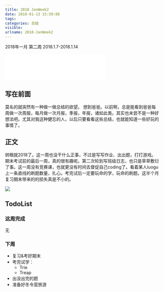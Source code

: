 ```yaml
---
title: 2018 JanWeek2
date: 2018-01-13 15:59:08
tags:
categories: 总结
visible:
urlname: 2018-JanWeek2
---
```


2018年一月 第二周
2018.1.7-2018.1.14

<!-- more -->

<iframe frameborder="no" border="0" marginwidth="0" marginheight="0" width=330 height=86 src="//music.163.com/outchain/player?type=2&id=34179200&auto=0&height=66"></iframe>

## 写在前面
莫名的就突然有一种做一做总结的欲望。
想到爸爸。以前啊，总是能看到爸爸每周做一次周报，每月做一次月报，季报，年报，诸如此类。其实也未尝不是一种好想法吧。尤其对我这种健忘的人，以后只要看看这些总结，也就能知道一些好玩的事情了。

## 正文
转眼就2018了。这一周也没干什么正事，不过是写写作业、出出题，打打游戏。期末考试前的最后一周，真的很有趣呢。第二次轮到写班级日志，也只是草草敷衍了事。这一周没有竞赛课，也就更没有时间去督促自己coding了。看着某人luogu上一条直线的刷题数量，扎心。考完试后一定要玩命的学，玩命的刷题。这半个月复习期末带来的的损失真是不小的。

![](title.png)

## TodoList
### 这周完成
无

### 下周
+ 复习&考好期末
+ 考完试学：
    + Trie
    + Treap
+ 出没出完的题
+ 准备好冬令营旅游
